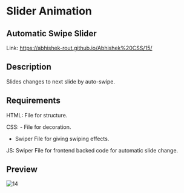 # Slider Animation

## Automatic Swipe Slider

Link: https://abhishek-rout.github.io/Abhishek%20CSS/15/

## Description
Slides changes to next slide by auto-swipe.

## Requirements
HTML: File for structure.

CSS: - File for decoration.
- Swiper File for giving swiping effects.

JS: Swiper File for frontend backed code for automatic slide change.

## Preview

![14](https://user-images.githubusercontent.com/64718836/92392406-dd83fa80-f13b-11ea-8715-a8319df561b1.PNG)
